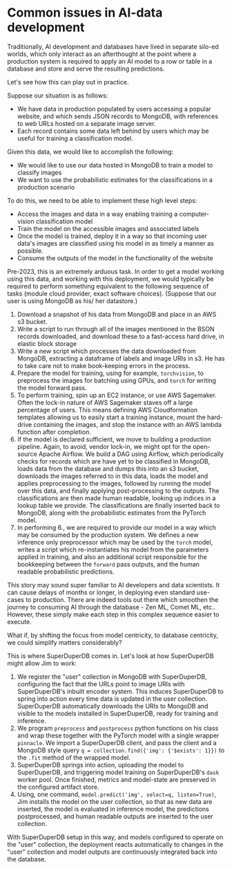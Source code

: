 # Common issues in AI-data development

Traditionally, AI development and databases have lived in separate silo-ed worlds, which 
only interact as an afterthought at the point where a production system is required to 
apply an AI model to a row or table in a database and store and serve the resulting predictions.

Let's see how this can play out in practice.

Suppose our situation is as follows:

- We have data in production populated by users accessing a popular website, and which sends JSON records to MongoDB, with references to web URLs hosted on a separate image server.
- Each record contains some data left behind by users which may be useful for training a classification model.

Given this data, we would like to accomplish the following:

- We would like to use our data hosted in MongoDB to train a model to classify images
- We want to use the probabilistic estimates for the classifications in a production scenario

To do this, we need to be able to implement these high level steps:

- Access the images and data in a way enabling training a computer-vision classification model
- Train the model on the accessible images and associated labels
- Once the model is trained, deploy it in a way so that incoming user data's images are classified using his model in as timely a manner as possible.
- Consume the outputs of the model in the functionality of the website

Pre-2023, this is an extremely arduous task. In order to get a model working using this data, and working with this deployment, we would typically be required to perform something equivalent to the following sequence of tasks (module cloud provider, exact software choices). (Suppose that our user is using MongoDB as his/ her datastore.)

1. Download a snapshot of his data from MongoDB and place in an AWS s3 bucket.
2. Write a script to run through all of the images mentioned in the BSON records downloaded, and download these to a fast-access hard drive, in elastic block storage
3. Write a new script which processes the data downloaded from MongoDB, extracting a dataframe of labels and image URIs in s3. He has to take care not to make book-keeping errors in the process.
4. Prepare the model for training, using for example, `torchvision`, to preprocess the images for batching using GPUs, and `torch` for writing the model forward pass.
5. To perform training, spin up an EC2 instance, or use AWS Sagemaker. Often the lock-in nature of AWS Sagemaker staves off a large percentage of users. This means defining AWS Cloudformation templates allowing us to easily start a training instance, mount the hard-drive containing the images, and stop the instance with an AWS lambda function after completion.
6. If the model is declared sufficient, we move to building a production pipeline. Again, to avoid, vendor lock-in, we might opt for the open-source Apache Airflow. We build a DAG using Airflow, which periodically checks for records which are have yet to be classified in MongoDB, loads data from the database and dumps this into an s3 bucket, downloads the images referred to in this data, loads the model and applies preprocessing to the images, followed by running the model over this data, and finally applying post-processing to the outputs. The classifications are then made human readable, looking up indices in a lookup table we provide. The classifications are finally inserted back to MongoDB, along with the probabilistic estimates from the PyTorch model. 
7. In performing 6., we are required to provide our model in a way which may be consumed by the production system. We defines a new inference only preprocessor which may be used by the `torch` model, writes a script which re-instantiates his model from the parameters applied in training, and also an additional script responsible for the bookkeeping between the `forward` pass outputs, and the human readable probabilistic predictions.

This story may sound super familiar to AI developers and data scientists. It can cause delays of months or longer, in deploying even standard use-cases to production. There are indeed tools out there which smoothen the journey to consuming AI through the database - Zen ML, Comet ML, etc.. However, these simply make each step in this complex sequence easier to execute. 

What if, by shifting the focus from model centricity, to database centricity, we could simplify matters considerably?

This is where SuperDuperDB comes in. Let's look at how SuperDuperDB might allow Jim to work:

1. We register the "user" collection in MongoDB with SuperDuperDB, configuring the fact that the URLs point to image 
   URIs with SuperDuperDB's inbuilt encoder system. This induces SuperDuperDB to spring into action every time data is updated
   in the user collection. SuperDuperDB automatically downloads the URIs to MongoDB and visible to the models installed in 
   SuperDuperDB, ready for training and inference.
2. We program `preprocess` and `postprocess` python functions on his class and wrap these together with the PyTorch model with a single wrapper `pinnacle`. 
   We import a SuperDuperDB client, and pass the client and a MongoDB style query `q = collection.find({'img': {'$exists': 1}})` 
   to the `.fit` method of the wrapped model.
3. SuperDuperDB springs into action, uploading the model to SuperDuperDB, and triggering model training on SuperDuperDB's `dask` worker pool.
   Once finished, metrics and model-state are preserved in the configured artifact store.
4. Using, one command, `model.predict('img', select=q, listen=True)`, Jim installs the model on the user collection, 
   so that as new data are inserted, the model is evaluated in inference model, 
   the predictions postprocessed, and human readable outputs are inserted to the user collection.
   

With SuperDuperDB setup in this way, and models configured to operate on the "user" collection, 
the deployment reacts automatically to changes in the "user" collection and 
model outputs are continuously integrated back into the database.

